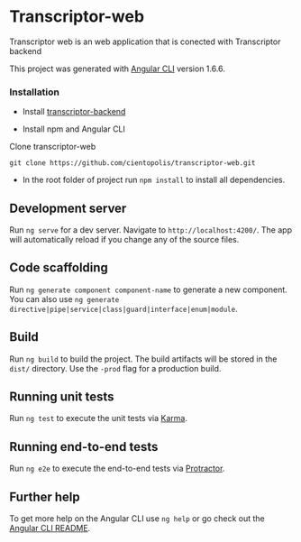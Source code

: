 # Transcriptor-web
Transcriptor web is an web application that is conected with Transcriptor backend

This project was generated with [Angular CLI](https://github.com/angular/angular-cli) version 1.6.6.

### Installation

- Install [transcriptor-backend](https://github.com/cientopolis/transcriptor-backend)

- Install npm and Angular CLI

Clone transcriptor-web

    git clone https://github.com/cientopolis/transcriptor-web.git


- In the root folder of project run `npm install` to install all dependencies.


## Development server

Run `ng serve` for a dev server. Navigate to `http://localhost:4200/`. The app will automatically reload if you change any of the source files.

## Code scaffolding

Run `ng generate component component-name` to generate a new component. You can also use `ng generate directive|pipe|service|class|guard|interface|enum|module`.

## Build

Run `ng build` to build the project. The build artifacts will be stored in the `dist/` directory. Use the `-prod` flag for a production build.

## Running unit tests

Run `ng test` to execute the unit tests via [Karma](https://karma-runner.github.io).

## Running end-to-end tests

Run `ng e2e` to execute the end-to-end tests via [Protractor](http://www.protractortest.org/).

## Further help

To get more help on the Angular CLI use `ng help` or go check out the [Angular CLI README](https://github.com/angular/angular-cli/blob/master/README.md).

